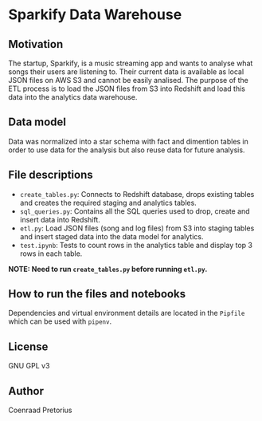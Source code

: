 # Sparkify Data Warehouse

## Motivation

The startup, Sparkify, is a music streaming app and wants to analyse what songs their users are listening to. Their current data is available as local JSON files on AWS S3 and cannot be easily analised. The purpose of the ETL process is to load the JSON files from S3 into Redshift and load this data into the analytics data warehouse.

## Data model

Data was normalized into a star schema with fact and dimention tables in order to use data for the analysis but also reuse data for future analysis.

## File descriptions

- `create_tables.py`: Connects to Redshift database, drops existing tables and creates the required staging and analytics tables.
- `sql_queries.py`: Contains all the SQL queries used to drop, create and insert data into Redshift.
- `etl.py`: Load JSON files (song and log files) from S3 into staging tables and insert staged data into the data model for analytics.
- `test.ipynb`: Tests to count rows in the analytics table and display top 3 rows in each table.

**NOTE: Need to run `create_tables.py` before running `etl.py`.**

## How to run the files and notebooks

Dependencies and virtual environment details are located in the `Pipfile` which can be used with `pipenv`.

## License

GNU GPL v3

## Author

Coenraad Pretorius

